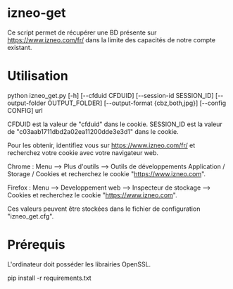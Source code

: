 # izneo-get
Ce script permet de récupérer une BD présente sur https://www.izneo.com/fr/ dans la limite des capacités de notre compte existant.


# Utilisation
python izneo_get.py [-h] 
                [--cfduid CFDUID]
                [--session-id SESSION_ID] 
                [--output-folder OUTPUT_FOLDER]
                [--output-format {cbz,both,jpg}] [--config CONFIG]
                url

CFDUID est la valeur de "cfduid" dans le cookie.
SESSION_ID est la valeur de "c03aab1711dbd2a02ea11200dde3e3d1" dans le cookie.

Pour les obtenir, identifiez vous sur https://www.izneo.com/fr/ et recherchez votre cookie avec votre navigateur web.

Chrome : 
Menu --> Plus d'outils --> Outils de développements
Application / Storage / Cookies
et recherchez le cookie "https://www.izneo.com".

Firefox : 
Menu --> Developpement web --> Inspecteur de stockage --> Cookies
et recherchez le cookie "https://www.izneo.com".

Ces valeurs peuvent être stockées dans le fichier de configuration "izneo_get.cfg".


# Prérequis
L'ordinateur doit posséder les librairies OpenSSL. 

pip install -r requirements.txt
